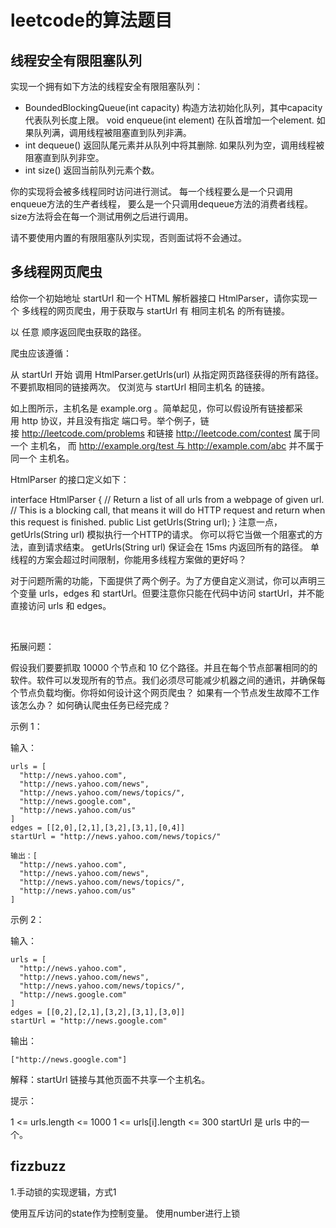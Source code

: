 # leetcode的算法题目



## 线程安全有限阻塞队列
实现一个拥有如下方法的线程安全有限阻塞队列：

- BoundedBlockingQueue(int capacity) 构造方法初始化队列，其中capacity代表队列长度上限。
void enqueue(int element) 在队首增加一个element. 如果队列满，调用线程被阻塞直到队列非满。
- int dequeue() 返回队尾元素并从队列中将其删除. 如果队列为空，调用线程被阻塞直到队列非空。
- int size() 返回当前队列元素个数。

你的实现将会被多线程同时访问进行测试。
每一个线程要么是一个只调用enqueue方法的生产者线程，
要么是一个只调用dequeue方法的消费者线程。
size方法将会在每一个测试用例之后进行调用。

请不要使用内置的有限阻塞队列实现，否则面试将不会通过。


## 多线程网页爬虫
给你一个初始地址 startUrl 和一个 HTML 解析器接口 HtmlParser，请你实现一个 多线程的网页爬虫，用于获取与 startUrl 有 相同主机名 的所有链接。 

以 任意 顺序返回爬虫获取的路径。

爬虫应该遵循：

从 startUrl 开始
调用 HtmlParser.getUrls(url) 从指定网页路径获得的所有路径。
不要抓取相同的链接两次。
仅浏览与 startUrl 相同主机名 的链接。


如上图所示，主机名是 example.org 。简单起见，你可以假设所有链接都采用 http 协议，并且没有指定 端口号。举个例子，链接 http://leetcode.com/problems 和链接 http://leetcode.com/contest 属于同一个 主机名， 而 http://example.org/test 与 http://example.com/abc 并不属于同一个 主机名。

HtmlParser 的接口定义如下：

interface HtmlParser {
  // Return a list of all urls from a webpage of given url.
  // This is a blocking call, that means it will do HTTP request and return when this request is finished.
  public List<String> getUrls(String url);
}
注意一点，getUrls(String url) 模拟执行一个HTTP的请求。 你可以将它当做一个阻塞式的方法，直到请求结束。 getUrls(String url) 保证会在 15ms 内返回所有的路径。 单线程的方案会超过时间限制，你能用多线程方案做的更好吗？

对于问题所需的功能，下面提供了两个例子。为了方便自定义测试，你可以声明三个变量 urls，edges 和 startUrl。但要注意你只能在代码中访问 startUrl，并不能直接访问 urls 和 edges。

 

拓展问题：

假设我们要要抓取 10000 个节点和 10 亿个路径。并且在每个节点部署相同的的软件。软件可以发现所有的节点。我们必须尽可能减少机器之间的通讯，并确保每个节点负载均衡。你将如何设计这个网页爬虫？
如果有一个节点发生故障不工作该怎么办？
如何确认爬虫任务已经完成？
 

示例 1：



输入：
```
urls = [
  "http://news.yahoo.com",
  "http://news.yahoo.com/news",
  "http://news.yahoo.com/news/topics/",
  "http://news.google.com",
  "http://news.yahoo.com/us"
]
edges = [[2,0],[2,1],[3,2],[3,1],[0,4]]
startUrl = "http://news.yahoo.com/news/topics/"

```
```
输出：[
  "http://news.yahoo.com",
  "http://news.yahoo.com/news",
  "http://news.yahoo.com/news/topics/",
  "http://news.yahoo.com/us"
]
```

示例 2：



输入：
```
urls = [
  "http://news.yahoo.com",
  "http://news.yahoo.com/news",
  "http://news.yahoo.com/news/topics/",
  "http://news.google.com"
]
edges = [[0,2],[2,1],[3,2],[3,1],[3,0]]
startUrl = "http://news.google.com"
```
输出：
```
["http://news.google.com"]
```
解释：startUrl 链接与其他页面不共享一个主机名。
 

提示：

1 <= urls.length <= 1000
1 <= urls[i].length <= 300
startUrl 是 urls 中的一个。



## fizzbuzz
1.手动锁的实现逻辑，方式1

使用互斥访问的state作为控制变量。
使用number进行上锁

















